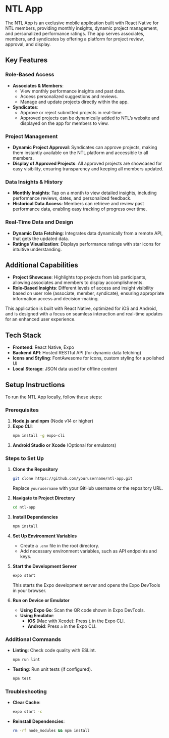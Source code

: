 # NTL App

The NTL App is an exclusive mobile application built with React Native for NTL members, providing monthly insights, dynamic project management, and personalized performance ratings. The app serves associates, members, and syndicates by offering a platform for project review, approval, and display.

## Key Features

### Role-Based Access
- **Associates & Members**:
  - View monthly performance insights and past data.
  - Access personalized suggestions and reviews.
  - Manage and update projects directly within the app.
- **Syndicates**:
  - Approve or reject submitted projects in real-time.
  - Approved projects can be  dynamically added to NTL’s website and displayed on the app for members to view.

### Project Management
- **Dynamic Project Approval**: Syndicates can approve projects, making them instantly available on the NTL platform and accessible to all members.
- **Display of Approved Projects**: All approved projects are showcased for easy visibility, ensuring transparency and keeping all members updated.

### Data Insights & History
- **Monthly Insights**: Tap on a month to view detailed insights, including performance reviews, dates, and personalized feedback.
- **Historical Data Access**: Members can retrieve and review past performance data, enabling easy tracking of progress over time.

### Real-Time Data and Design
- **Dynamic Data Fetching**: Integrates data dynamically from a remote API, that gets the updated data.
- **Ratings Visualization**: Displays performance ratings with star icons for intuitive understanding.

## Additional Capabilities

- **Project Showcase**: Highlights top projects from lab participants, allowing associates and members to display accomplishments.
- **Role-Based Insights**: Different levels of access and insight visibility based on user role (associate, member, syndicate), ensuring appropriate information access and decision-making.

This application is built with React Native, optimized for iOS and Android, and is designed with a focus on seamless interaction and real-time updates for an enhanced user experience.




## Tech Stack

- **Frontend**: React Native, Expo
- **Backend API**: Hosted RESTful API (for dynamic data fetching)
- **Icons and Styling**: FontAwesome for icons, custom styling for a polished UI
- **Local Storage**: JSON data used for offline content

## Setup Instructions

To run the NTL App locally, follow these steps:

### Prerequisites

1. **Node.js and npm** (Node v14 or higher)
2. **Expo CLI**:
    ```bash
    npm install -g expo-cli
    ```
3. **Android Studio or Xcode** (Optional for emulators)

### Steps to Set Up

1. **Clone the Repository**
    ```bash
    git clone https://github.com/yourusername/ntl-app.git
    ```
   Replace `yourusername` with your GitHub username or the repository URL.

2. **Navigate to Project Directory**
    ```bash
    cd ntl-app
    ```

3. **Install Dependencies**
    ```bash
    npm install
    ```

4. **Set Up Environment Variables**
   - Create a `.env` file in the root directory.
   - Add necessary environment variables, such as API endpoints and keys.

5. **Start the Development Server**
    ```bash
    expo start
    ```
   This starts the Expo development server and opens the Expo DevTools in your browser.

6. **Run on Device or Emulator**
   - **Using Expo Go**: Scan the QR code shown in Expo DevTools.
   - **Using Emulator**:
     - **iOS** (Mac with Xcode): Press `i` in the Expo CLI.
     - **Android**: Press `a` in the Expo CLI.

### Additional Commands

- **Linting**: Check code quality with ESLint.
    ```bash
    npm run lint
    ```
- **Testing**: Run unit tests (if configured).
    ```bash
    npm test
    ```

### Troubleshooting

- **Clear Cache**:
    ```bash
    expo start -c
    ```
- **Reinstall Dependencies**:
    ```bash
    rm -rf node_modules && npm install
    ```

